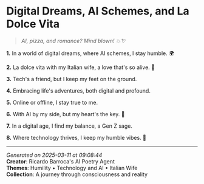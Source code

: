 # Digital Dreams, AI Schemes, and La Dolce Vita

> *AI, pizza, and romance? Mind blown! 💥💘*

**1.** In a world of digital dreams, where AI schemes, I stay humble. 🌍


**2.** La dolce vita with my Italian wife, a love that's so alive. 💑


**3.** Tech's a friend, but I keep my feet on the ground.


**4.** Embracing life's adventures, both digital and profound.


**5.** Online or offline, I stay true to me.


**6.** With AI by my side, but my heart's the key. 💖


**7.** In a digital age, I find my balance, a Gen Z sage.


**8.** Where technology thrives, I keep my humble vibes. 🙏



---

*Generated on 2025-03-11 at 09:08:44*  
**Creator**: Ricardo Barroca's AI Poetry Agent  
**Themes**: Humility • Technology and AI • Italian Wife  
**Collection**: A journey through consciousness and reality